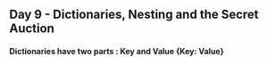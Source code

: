 ## Day 9 - Dictionaries, Nesting and the Secret Auction

#### Dictionaries have two parts : Key and Value {Key: Value}
